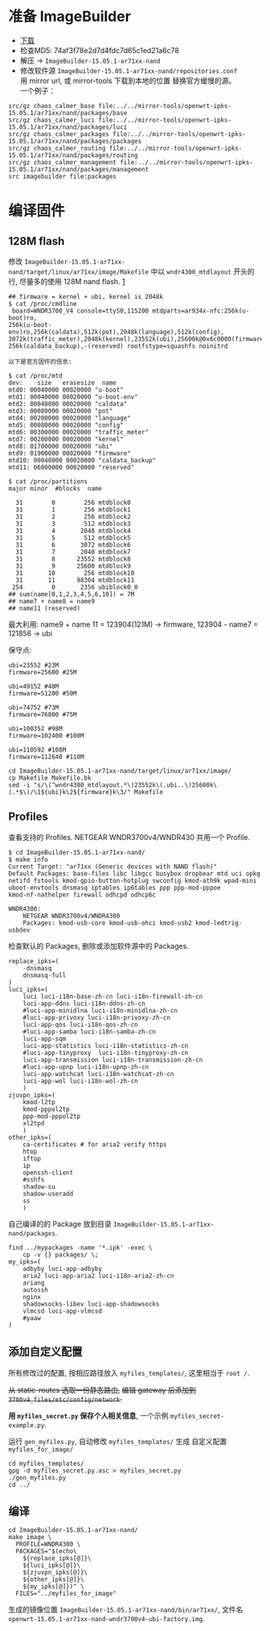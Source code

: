 # 准备 ImageBuilder

* [下载](http://openwrt.proxy.ustclug.org/chaos_calmer/15.05.1/ar71xx/nand/OpenWrt-ImageBuilder-15.05.1-ar71xx-nand.Linux-x86_64.tar.bz2)
* 检查MD5: 74af3f78e2d7d4fdc7d65c1ed21a6c78
* 解压 -> `ImageBuilder-15.05.1-ar71xx-nand`
* 修改软件源 `ImageBuilder-15.05.1-ar71xx-nand/repositories.conf`  
  用 mirror url, 或 mirror-tools 下载到本地的位置 替换官方缓慢的源。  
  一个例子：

```shell
src/gz chaos_calmer_base file:../../mirror-tools/openwrt-ipks-15.05.1/ar71xx/nand/packages/base
src/gz chaos_calmer_luci file:../../mirror-tools/openwrt-ipks-15.05.1/ar71xx/nand/packages/luci
src/gz chaos_calmer_packages file:../../mirror-tools/openwrt-ipks-15.05.1/ar71xx/nand/packages/packages
src/gz chaos_calmer_routing file:../../mirror-tools/openwrt-ipks-15.05.1/ar71xx/nand/packages/routing
src/gz chaos_calmer_management file:../../mirror-tools/openwrt-ipks-15.05.1/ar71xx/nand/packages/management
src imagebuilder file:packages
```

# 编译固件

## 128M flash

修改 `ImageBuilder-15.05.1-ar71xx-nand/target/linux/ar71xx/image/Makefile`
中以 `wndr4300_mtdlayout` 开头的行, 尽量多的使用 128M nand flash.
[1](https://wiki.openwrt.org/doc/techref/flash.layout)

```shell
## firmware = kernel + ubi, kernel is 2048k
$ cat /proc/cmdline 
 board=WNDR3700_V4 console=ttyS0,115200 mtdparts=ar934x-nfc:256k(u-boot)ro,
256k(u-boot-env)ro,256k(caldata),512k(pot),2048k(language),512k(config),
3072k(traffic_meter),2048k(kernel),23552k(ubi),25600k@0x6c0000(firmware),
256k(caldata_backup),-(reserved) rootfstype=squashfs noinitrd

以下是官方固件的信息:

$ cat /proc/mtd
dev:    size   erasesize  name
mtd0: 00040000 00020000 "u-boot"
mtd1: 00040000 00020000 "u-boot-env"
mtd2: 00040000 00020000 "caldata"
mtd3: 00080000 00020000 "pot"
mtd4: 00200000 00020000 "language"
mtd5: 00080000 00020000 "config"
mtd6: 00300000 00020000 "traffic_meter"
mtd7: 00200000 00020000 "kernel"
mtd8: 01700000 00020000 "ubi"
mtd9: 01900000 00020000 "firmware"
mtd10: 00040000 00020000 "caldata_backup"
mtd11: 06000000 00020000 "reserved"

$ cat /proc/partitions 
major minor  #blocks  name

  31        0        256 mtdblock0
  31        1        256 mtdblock1
  31        2        256 mtdblock2
  31        3        512 mtdblock3
  31        4       2048 mtdblock4
  31        5        512 mtdblock5
  31        6       3072 mtdblock6
  31        7       2048 mtdblock7
  31        8      23552 mtdblock8
  31        9      25600 mtdblock9
  31       10        256 mtdblock10
  31       11      98304 mtdblock11
 254        0       2356 ubiblock0_0
## sum(name[0,1,2,3,4,5,6,10]) = 7M
## name7 + name8 = name9
## name11 (reserved)
```

最大利用: name9 + name 11 = 123904(121M) -> firmware, 123904 - name7 = 121856 -> ubi

保守点:

```
ubi=23552 #23M
firmware=25600 #25M

ubi=49152 #48M
firmware=51200 #50M

ubi=74752 #73M
firmware=76800 #75M

ubi=100352 #98M
firmware=102400 #100M

ubi=110592 #108M
firmware=112640 #110M

cd ImageBuilder-15.05.1-ar71xx-nand/target/linux/ar71xx/image/
cp Makefile Makefile.bk
sed -i "s/\(^wndr4300_mtdlayout.*\)23552k\(.ubi..\)25600k\(.*$\)/\1${ubi}k\2${firmware}k\3/" Makefile
```

## Profiles

查看支持的 Profiles. NETGEAR WNDR3700v4/WNDR430 共用一个 Profile.

```shell
$ cd ImageBuilder-15.05.1-ar71xx-nand/
$ make info
Current Target: "ar71xx (Generic devices with NAND flash)"
Default Packages: base-files libc libgcc busybox dropbear mtd uci opkg
netifd fstools kmod-gpio-button-hotplug swconfig kmod-ath9k wpad-mini
uboot-envtools dnsmasq iptables ip6tables ppp ppp-mod-pppoe
kmod-nf-nathelper firewall odhcpd odhcp6c

WNDR4300:
	NETGEAR WNDR3700v4/WNDR4300
	Packages: kmod-usb-core kmod-usb-ohci kmod-usb2 kmod-ledtrig-usbdev
```

检查默认的 Packages, 删除或添加软件源中的 Packages.

```shell
replace_ipks=(
    -dnsmasq
    dnsmasq-full
)
luci_ipks=(
    luci luci-i18n-base-zh-cn luci-i18n-firewall-zh-cn
    luci-app-ddns luci-i18n-ddns-zh-cn
    #luci-app-minidlna luci-i18n-minidlna-zh-cn
    #luci-app-privoxy luci-i18n-privoxy-zh-cn
    luci-app-qos luci-i18n-qos-zh-cn
    #luci-app-samba luci-i18n-samba-zh-cn
    luci-app-sqm
    luci-app-statistics luci-i18n-statistics-zh-cn
    #luci-app-tinyproxy  luci-i18n-tinyproxy-zh-cn
    luci-app-transmission luci-i18n-transmission-zh-cn
    #luci-app-upnp luci-i18n-upnp-zh-cn
    luci-app-watchcat luci-i18n-watchcat-zh-cn
    luci-app-wol luci-i18n-wol-zh-cn
    )
zjuvpn_ipks=(
    kmod-l2tp
    kmod-pppol2tp
    ppp-mod-pppol2tp
    xl2tpd
    )
other_ipks=(
    ca-certificates # for aria2 verify https
    htop
    iftop
    ip
    openssh-client
    #sshfs
    shadow-su
    shadow-useradd
    ss
    )
```

自己编译的的 Package 放到目录 `ImageBuilder-15.05.1-ar71xx-nand/packages`.

```shell
find ../mypackages -name '*.ipk' -exec \
    cp -v {} packages/ \;
my_ipks=(
    adbyby luci-app-adbyby
    aria2 luci-app-aria2 luci-i18n-aria2-zh-cn
    ariang
    autossh
    nginx
    shadowsocks-libev luci-app-shadowsocks
    vlmcsd luci-app-vlmcsd
    #yaaw
)
```

## 添加自定义配置

所有修改过的配置, 按相应路径放入 `myfiles_templates/`, 这里相当于 `root /`.

~~从 static-routes 选取一份静态路由,~~
~~编辑 gateway 后添加到 `3700v4_files/etc/config/network`.~~

**用 `myfiles_secret.py` 保存个人相关信息**, 一个示例 `myfiles_secret-example.py`.

运行 `gen_myfiles.py`, 自动修改 `myfiles_templates/` 生成 自定义配置 `myfiles_for_image/`

```shell
cd myfiles_templates/
gpg -d myfiles_secret.py.asc > myfiles_secret.py
./gen_myfiles.py
cd ../
```

## 编译

```shell
cd ImageBuilder-15.05.1-ar71xx-nand/
make image \
  PROFILE=WNDR4300 \
  PACKAGES="$(echo\
    ${replace_ipks[@]}\
    ${luci_ipks[@]}\
    ${zjuvpn_ipks[@]}\
    ${other_ipks[@]}\
    ${my_ipks[@]})" \
  FILES="../myfiles_for_image"
```

生成的镜像位置 `ImageBuilder-15.05.1-ar71xx-nand/bin/ar71xx/`,
文件名 `openwrt-15.05.1-ar71xx-nand-wndr3700v4-ubi-factory.img`.
